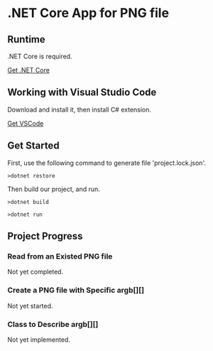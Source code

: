 # .NET Core App for PNG file

## Runtime

.NET Core is required.

[Get .NET Core](https://www.microsoft.com/net/core) 

## Working with Visual Studio Code

Download and install it, then install C# extension.

[Get VSCode](https://code.visualstudio.com)

## Get Started

First, use the following command to generate file 'project.lock.json'.

`>dotnet restore`

Then build our project, and run.

`>dotnet build`

`>dotnet run`

## Project Progress

### Read from an Existed PNG file

Not yet completed.

### Create a PNG file with Specific argb[][]

Not yet started.

### Class to Describe argb[][]

Not yet implemented.